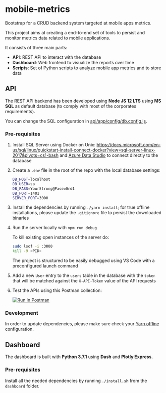 # mobile-metrics
Bootstrap for a CRUD backend system targeted at mobile apps metrics.

This project aims at creating a end-to-end set of tools to persist and monitor metrics data related to mobile applications. 

It consists of three main parts:
- **API**: REST API to interact with the database
- **Dashboard**: Web frontend to visualize the reports over time
- **Scripts**: Set of Python scripts to analyze mobile app metrics and to store data

## API

The REST API backend has been developed using **Node JS 12 LTS** using **MS SQL** as default database (to comply with most of the corporates requirements). 

You can change the SQL configuration in [api/app/config/db.config.js](api/app/config/db.config.js).

### Pre-requisites

1. Install SQL Server using Docker on Unix: https://docs.microsoft.com/en-us/sql/linux/quickstart-install-connect-docker?view=sql-server-linux-2017&pivots=cs1-bash and [Azure Data Studio](https://github.com/microsoft/azuredatastudio/releases/tag/1.21.0) to connect directly to the database

2. Create a `.env` file in the root of the repo with the local database settings:
    ```bash
    DB_HOST=localhost
    DB_USER=sa
    DB_PASS=YourStrong@Passw0rd1
    DB_PORT=1401
    SERVER_PORT=3000
    ```

3. Install the dependencies by running `./yarn install`; for true offline installations, please update the `.gitignore` file to persist the downloaded binaries

4. Run the server locally with `npm run debug`

     To kill existing open instances of the server do:
    ```bash
    sudo lsof -i :3000
    kill -9 <PID>
    ```

    The project is structured to be easily debugged using VS Code with a preconfigured launch command

5. Add a new `User` entry to the `users` table in the database with the `token` that will be matched against the `X-API-Token` value of the API requests

6. Test the APIs using this Postman collection:

    [![Run in Postman](https://run.pstmn.io/button.svg)](https://app.getpostman.com/run-collection/d0dbb85e24c41bbcfa42)

### Development

In order to update dependencies, please make sure check your [Yarn offline](https://classic.yarnpkg.com/blog/2016/11/24/offline-mirror/) configuration.

## Dashboard

The dashboard is built with **Python 3.7.1** using **Dash** and **Plotly Express**.

### Pre-requisites

Install all the needed dependencies by running `./install.sh` from the `dashboard` folder.